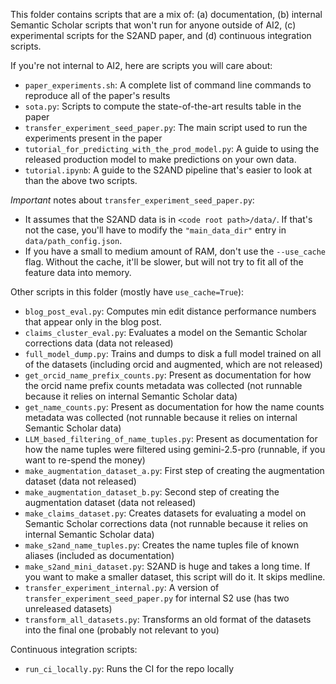 This folder contains scripts that are a mix of: (a) documentation, (b) internal Semantic Scholar scripts that won't run for anyone outside of AI2, 
(c) experimental scripts for the S2AND paper, and (d) continuous integration scripts.

If you're not internal to AI2, here are scripts you will care about:
- `paper_experiments.sh`: A complete list of command line commands to reproduce all of the paper's results 
- `sota.py`: Scripts to compute the state-of-the-art results table in the paper
- `transfer_experiment_seed_paper.py`: The main script used to run the experiments present in the paper
- `tutorial_for_predicting_with_the_prod_model.py`: A guide to using the released production model to make predictions on your own data.
- `tutorial.ipynb`: A guide to the S2AND pipeline that's easier to look at than the above two scripts.

*Important* notes about `transfer_experiment_seed_paper.py`: 
- It assumes that the S2AND data is in `<code root path>/data/`. If that's not the case, you'll have to modify the `"main_data_dir"` entry in `data/path_config.json`.
- If you have a small to medium amount of RAM, don't use the `--use_cache` flag. Without the cache, it'll be slower, but will not try to fit all of the feature data into memory.

Other scripts in this folder (mostly have `use_cache=True`):
- `blog_post_eval.py`: Computes min edit distance performance numbers that appear only in the blog post.
- `claims_cluster_eval.py`: Evaluates a model on the Semantic Scholar corrections data (data not released)
- `full_model_dump.py`: Trains and dumps to disk a full model trained on all of the datasets (including orcid and augmented, which are not released)
- `get_orcid_name_prefix_counts.py`: Present as documentation for how the orcid name prefix counts metadata was collected (not runnable because it relies on internal Semantic Scholar data)
- `get_name_counts.py`: Present as documentation for how the name counts metadata was collected (not runnable because it relies on internal Semantic Scholar data)
- `LLM_based_filtering_of_name_tuples.py`: Present as documentation for how the name tuples were filtered using gemini-2.5-pro (runnable, if you want to re-spend the money)
- `make_augmentation_dataset_a.py`: First step of creating the augmentation dataset (data not released)
- `make_augmentation_dataset_b.py`: Second step of creating the augmentation dataset (data not released)
- `make_claims_dataset.py`: Creates datasets for evaluating a model on Semantic Scholar corrections data (not runnable because it relies on internal Semantic Scholar data)
- `make_s2and_name_tuples.py`: Creates the name tuples file of known aliases (included as documentation)
- `make_s2and_mini_dataset.py`: S2AND is huge and takes a long time. If you want to make a smaller dataset, this script will do it. It skips medline.
- `transfer_experiment_internal.py`: A version of `transfer_experiment_seed_paper.py` for internal S2 use (has two unreleased datasets)
- `transform_all_datasets.py`: Transforms an old format of the datasets into the final one (probably not relevant to you)

Continuous integration scripts:
- `run_ci_locally.py`: Runs the CI for the repo locally
